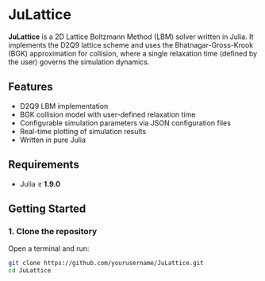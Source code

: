 # JuLattice

**JuLattice** is a 2D Lattice Boltzmann Method (LBM) solver written in Julia. It implements the D2Q9 lattice scheme and uses the Bhatnagar-Gross-Krook (BGK) approximation for collision, where a single relaxation time (defined by the user) governs the simulation dynamics.

## Features

- D2Q9 LBM implementation
- BGK collision model with user-defined relaxation time
- Configurable simulation parameters via JSON configuration files
- Real-time plotting of simulation results
- Written in pure Julia

## Requirements

- Julia ≥ **1.9.0**

## Getting Started

### 1. Clone the repository

Open a terminal and run:

```bash
git clone https://github.com/yourusername/JuLattice.git
cd JuLattice
